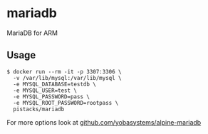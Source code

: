 # mariadb
MariaDB for ARM

## Usage

```
$ docker run --rm -it -p 3307:3306 \
  -v /var/lib/mysql:/var/lib/mysql \
  -e MYSQL_DATABASE=testdb \
  -e MYSQL_USER=test \
  -e MYSQL_PASSWORD=pass \
  -e MYSQL_ROOT_PASSWORD=rootpass \
  pistacks/mariadb
```

For more options look at [github.com/yobasystems/alpine-mariadb](https://github.com/yobasystems/alpine-mariadb)
